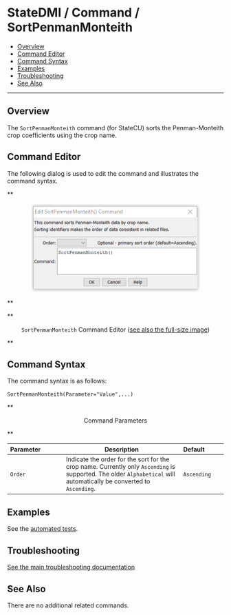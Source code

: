 # StateDMI / Command / SortPenmanMonteith #

* [Overview](#overview)
* [Command Editor](#command-editor)
* [Command Syntax](#command-syntax)
* [Examples](#examples)
* [Troubleshooting](#troubleshooting)
* [See Also](#see-also)

-------------------------

## Overview ##

The `SortPenmanMonteith` command (for StateCU)
sorts the Penman-Monteith crop coefficients using the crop name.

## Command Editor ##

The following dialog is used to edit the command and illustrates the command syntax.

**<p style="text-align: center;">
![SortPenmanMonteith command editor](SortPenmanMonteith.png)
</p>**

**<p style="text-align: center;">
`SortPenmanMonteith` Command Editor (<a href="../SortPenmanMonteith.png">see also the full-size image</a>)
</p>**

## Command Syntax ##

The command syntax is as follows:

```text
SortPenmanMonteith(Parameter="Value",...)
```
**<p style="text-align: center;">
Command Parameters
</p>**

| **Parameter**&nbsp;&nbsp;&nbsp;&nbsp;&nbsp;&nbsp;&nbsp;&nbsp;&nbsp;&nbsp;&nbsp;&nbsp; | **Description** | **Default**&nbsp;&nbsp;&nbsp;&nbsp;&nbsp;&nbsp;&nbsp;&nbsp;&nbsp;&nbsp; |
| --------------|-----------------|----------------- |
| `Order ` | Indicate the order for the sort for the crop name.  Currently only `Ascending` is supported.  The older `Alphabetical` will automatically be converted to `Ascending`. | `Ascending` |

## Examples ##

See the [automated tests](https://github.com/OpenCDSS/cdss-app-statedmi-test/tree/master/test/regression/commands/SortPenmanMonteith).

## Troubleshooting ##

[See the main troubleshooting documentation](../../troubleshooting/troubleshooting.md)

## See Also ##

There are no additional related commands.